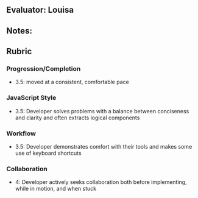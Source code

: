 ## Evaluator: Louisa

## Notes:

## Rubric

### Progression/Completion

* 3.5: moved at a consistent, comfortable pace

### JavaScript Style

* 3.5: Developer solves problems with a balance between conciseness and clarity and often extracts logical components

### Workflow

* 3.5: Developer demonstrates comfort with their tools and makes some use of keyboard shortcuts

### Collaboration

* 4: Developer actively seeks collaboration both before implementing, while in motion, and when stuck
